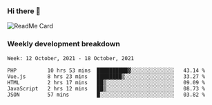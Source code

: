 ### Hi there 👋

<!--
**itzcy/itzcy** is a ✨ _special_ ✨ repository because its `README.md` (this file) appears on your GitHub profile.

Here are some ideas to get you started:

- 🔭 I’m currently working on ...
- 🌱 I’m currently learning ...
- 👯 I’m looking to collaborate on ...
- 🤔 I’m looking for help with ...
- 💬 Ask me about ...
- 📫 How to reach me: ...
- 😄 Pronouns: ...
- ⚡ Fun fact: ...
-->
![ReadMe Card](https://github-readme-stats.vercel.app/api?username=itzcy&show_icons=true&title_color=2d3198&icon_color=797cb8&text_color=24292e&bg_color=f6f8fa)

### Weekly development breakdown
<!--START_SECTION:waka-->
```text
Week: 12 October, 2021 - 18 October, 2021

PHP          10 hrs 53 mins  ██████████▓░░░░░░░░░░░░░░   43.14 % 
Vue.js       8 hrs 23 mins   ████████▒░░░░░░░░░░░░░░░░   33.27 % 
HTML         2 hrs 17 mins   ██▒░░░░░░░░░░░░░░░░░░░░░░   09.09 % 
JavaScript   2 hrs 12 mins   ██▒░░░░░░░░░░░░░░░░░░░░░░   08.73 % 
JSON         57 mins         █░░░░░░░░░░░░░░░░░░░░░░░░   03.82 % 
```
<!--END_SECTION:waka-->
